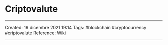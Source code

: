 # Criptovalute
---
Created: 19 dicembre 2021 19:14
Tags: #blockchain #cryptocurrency #criptovalute
Reference: [Wiki](https://it.wikipedia.org/wiki/Criptovaluta)

---


